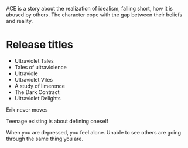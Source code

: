 ACE is a story about the realization of idealism, falling short, how it is abused by others.
The character cope with the gap between their beliefs and reality.

# Release titles

- Ultraviolet Tales
- Tales of ultraviolence
- Ultraviole
- Ultraviolet Viles
- A study of limerence
- The Dark Contract
- Ultraviolet Delights

Erik never moves

Teenage existing is about defining oneself

When you are depressed, you feel alone. Unable to see others are going through the same thing you are.